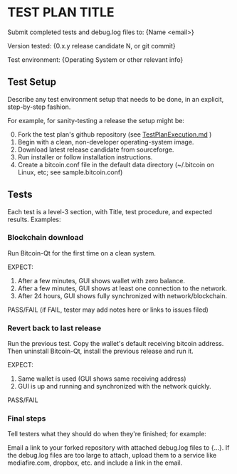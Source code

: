 # TEST PLAN TITLE

Submit completed tests and debug.log files to:  {Name &lt;email&gt;}

Version tested:
{0.x.y release candidate N, or git commit}

Test environment:
{Operating System or other relevant info}

## Test Setup

Describe any test environment setup that needs to be done, in an explicit, step-by-step fashion.

For example, for sanity-testing a release the setup might be:

0. Fork the test plan's github repository (see [TestPlanExecution.md](TestPlanExecution.md) )
1. Begin with a clean, non-developer operating-system image.
2. Download latest release candidate from sourceforge.
3. Run installer or follow installation instructions.
4. Create a bitcoin.conf file in the default data directory (~/.bitcoin on Linux, etc; see sample.bitcoin.conf)

## Tests

Each test is a level-3 section, with Title, test procedure, and expected results.  Examples:

### Blockchain download

Run Bitcoin-Qt for the first time on a clean system.

EXPECT:

1. After a few minutes, GUI shows wallet with zero balance.
2. After a few minutes, GUI shows at least one connection to the network.
3. After 24 hours, GUI shows fully synchronized with network/blockchain.

PASS/FAIL  (if FAIL, tester may add notes here or links to issues filed)

### Revert back to last release

Run the previous test. Copy the wallet's default receiving bitcoin address.
Then uninstall Bitcoin-Qt, install the previous release and run it.

EXPECT:

1. Same wallet is used (GUI shows same receiving address)
2. GUI is up and running and synchronized with the network quickly.

PASS/FAIL

### Final steps

Tell testers what they should do when they're finished; for example:

Email a link to your forked repository with attached debug.log files to {...}. If the debug.log files are
too large to attach, upload them to a service like mediafire.com, dropbox, etc. and include a link in the email.
